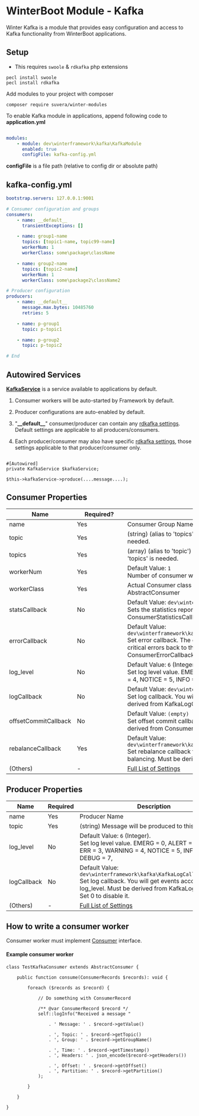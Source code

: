 # WinterBoot Module - Kafka

Winter Kafka is a module that provides easy configuration and access to Kafka functionality from WinterBoot applications.


## Setup

- This requires `swoole` & `rdkafka` php extensions

```shell
pecl install swoole
pecl install rdkafka
```

Add modules to your project with composer

```shell
composer require suvera/winter-modules
```

To enable Kafka module in applications, append following code to **application.yml**

```yaml

modules:
    - module: dev\winterframework\kafka\KafkaModule
      enabled: true
      configFile: kafka-config.yml

```

**configFile** is a file path (relative to config dir or absolute path)


## kafka-config.yml

```yaml
bootstrap.servers: 127.0.0.1:9001

# Consumer configuration and groups
consumers:
    - name: __default__
      transientExceptions: []

    - name: group1-name
      topics: [topic1-name, topic99-name]
      workerNum: 1
      workerClass: some\package\className

    - name: group2-name
      topics: [topic2-name]
      workerNum: 1
      workerClass: some\package2\className2

# Producer configuration
producers:
    - name: __default__
      message.max.bytes: 10485760
      retries: 5

    - name: p-group1
      topic: p-topic1

    - name: p-group2
      topic: p-topic2

# End
```

## Autowired Services

**[KafkaService](src/KafkaService.php)** is a service available to applications by default.

1. Consumer workers will be auto-started by Framework by default.


2. Producer configurations are auto-enabled by default.


3. "**\_\_default\_\_**" consumer/producer can contain any [rdkafka settings](https://github.com/edenhill/librdkafka/blob/master/CONFIGURATION.md). Default settings are applicable to all producers/consumers.
   

4. Each producer/consumer may also have specific [rdkafka settings](https://github.com/edenhill/librdkafka/blob/master/CONFIGURATION.md), those settings applicable to that producer/consumer only.


```phpt

#[Autowired]
private KafkaService $kafkaService;

$this->kafkaService->produce(....message....);

```

## Consumer Properties

Name | Required? | Description
------------ | ------------ | ------------
name | Yes | Consumer Group Name
topic | <div style="width:120px">Yes</div> | (string) (alias to 'topics') Topic to consume, either 'topic' or 'topics' is needed.
topics | Yes | (array) (alias to 'topic') Array of Topics to consume,  either 'topic' or 'topics' is needed.
workerNum | Yes | Default Value: `1`<br>Number of consumer workers to be started
workerClass | Yes | Actual Consumer class implementation, must be derived from AbstractConsumer
statsCallback | No | Default Value: `dev\winterframework\kafka\consumer\ConsumerLagMonitor` <br>Sets the statistics report callback, must be derived from ConsumerStatisticsCallback. Set 0 to disable it.
errorCallback | No | Default Value: `dev\winterframework\kafka\consumer\ConsumerErrorCallbackDefault` <br> Set error callback. The error callback is used by librdkafka to signal critical errors back to the application. Must be derived from ConsumerErrorCallback. Set 0 to disable it.
log_level | No | Default Value: `6` (Integer).<br>Set log level value. EMERG = 0, ALERT = 1, CRIT = 2, ERR = 3, WARNING = 4, NOTICE = 5, INFO = 6, DEBUG = 7,
logCallback | No | Default Value: `dev\winterframework\kafka\KafkaLogCallbackDefault` <br>Set log callback. You will get events according to log_level. Must be derived from KafkaLogCallback. Set 0 to disable it.
offsetCommitCallback | No | Default Value: `(empty)` <br>Set offset commit callback for use with consumer groups. Must be derived from ConsumerOffsetCommitCallback
rebalanceCallback | Yes | Default Value: `dev\winterframework\kafka\consumer\ConsumerRebalanceCallbackDefault` <br>Set rebalance callback for use with coordinated consumer group balancing. Must be derived from ConsumerRebalanceCallback.
 (Others) | - |  [Full List of Settings](https://github.com/edenhill/librdkafka/blob/master/CONFIGURATION.md)

## Producer Properties

Name | Required | Description
------------ | ------------ | ------------
name | Yes | Producer  Name
topic | Yes | (string) Message will be produced to this Topic.
log_level | No | Default Value: `6` (Integer). <br>Set log level value. EMERG = 0, ALERT = 1, CRIT = 2, ERR = 3, WARNING = 4, NOTICE = 5, INFO = 6, DEBUG = 7,
logCallback | No | Default Value: `dev\winterframework\kafka\KafkaLogCallbackDefault` <br>Set log callback. You will get events according to log_level. Must be derived from KafkaLogCallback. Set 0 to disable it.
(Others) | - |  [Full List of Settings](https://github.com/edenhill/librdkafka/blob/master/CONFIGURATION.md)

## How to write a consumer worker

Consumer worker must implement [Consumer](src/consumer/Consumer.php) interface.

#### Example consumer worker

```phpt
class TestKafkaConsumer extends AbstractConsumer {

    public function consume(ConsumerRecords $records): void {

        foreach ($records as $record) {
        
            // Do something with ConsumerRecord
             
            /** @var ConsumerRecord $record */
            self::logInfo("Received a message "
            
                . ' Message: ' . $record->getValue()
                
                . ', Topic: ' . $record->getTopic()
                . ', Group: ' . $record->getGroupName()
                
                . ', Time: ' . $record->getTimestamp()
                . ', Headers: ' . json_encode($record->getHeaders())
                
                . ', Offset: ' . $record->getOffset()
                . ', Partition: ' . $record->getPartition()
            );
            
        }

    }

}
```